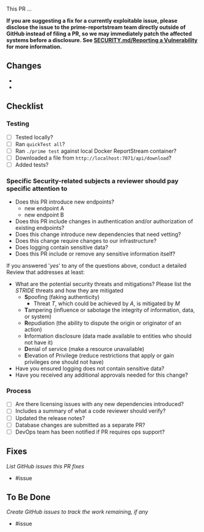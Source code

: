 This PR ...

**If you are suggesting a fix for a currently exploitable issue, please disclose the issue to the prime-reportstream team directly outside of GitHub instead of filing a PR, so we may immediately patch the affected systems before a disclosure. See [SECURITY.md/Reporting a Vulnerability](https://github.com/CDCgov/prime-reportstream/blob/master/SECURITY.md#reporting-a-vulnerability) for more information.**

## Changes
-
-

## Checklist

### Testing
- [ ] Tested locally?
- [ ] Ran `quickTest all`?
- [ ] Ran `./prime test` against local Docker ReportStream container?
- [ ] Downloaded a file from `http://localhost:7071/api/download`?
- [ ] Added tests?

### Specific Security-related subjects a reviewer should pay specific attention to

- Does this PR introduce new endpoints?
    - new endpoint A
    - new endpoint B
- Does this PR include changes in authentication and/or authorization of existing endpoints?
- Does this change introduce new dependencies that need vetting?
- Does this change require changes to our infrastructure?
- Does logging contain sensitive data?
- Does this PR include or remove any sensitive information itself?

If you answered '_yes_' to any of the questions above, conduct a detailed Review that addresses at least:

- What are the potential security threats and mitigations? Please list the _STRIDE_ threats and how they are mitigated
    - **S**poofing (faking authenticity)
        - Threat _T_, which could be achieved by _A_, is mitigated by _M_
    - **T**ampering (influence or sabotage the integrity of information, data, or system)
    - **R**epudiation (the ability to dispute the origin or originator of an action)
    - **I**nformation disclosure (data made available to entities who should not have it)
    - **D**enial of service (make a resource unavailable)
    - **E**levation of Privilege (reduce restrictions that apply or gain privileges one should not have)
- Have you ensured logging does not contain sensitive data?
- Have you received any additional approvals needed for this change?

### Process
- [ ] Are there licensing issues with any new dependencies introduced?
- [ ] Includes a summary of what a code reviewer should verify?
- [ ] Updated the release notes?
- [ ] Database changes are submitted as a separate PR?
- [ ] DevOps team has been notified if PR requires ops support?

## Fixes
*List GitHub issues this PR fixes*
- #issue

## To Be Done
*Create GitHub issues to track the work remaining, if any*
- #issue
